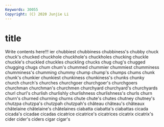 ```yaml
---
Keywords: 30055
Copyright: (C) 2020 Junjie Li
---
```


# title

Write contents here!!!
ier 
chubbiest 
chubbiness 
chubbiness's 
chubby 
chuck 
chuck's
chucked 
chuckhole 
chuckhole's 
chuckholes 
chucking 
chuckle 
chuckle's 
chuckled 
chuckles 
chuckling
chucks 
chug 
chug's 
chugged 
chugging 
chugs 
chum 
chum's 
chummed 
chummier
chummiest 
chumminess 
chumminess's 
chumming 
chummy 
chump 
chump's 
chumps 
chums 
chunk
chunk's 
chunkier 
chunkiest 
chunkiness 
chunkiness's 
chunks 
chunky 
church 
church's 
churches
churchgoer 
churchgoer's 
churchgoers 
churchman 
churchman's 
churchmen 
churchyard 
churchyard's 
churchyards 
churl
churl's 
churlish 
churlishly 
churlishness 
churlishness's 
churls 
churn 
churn's 
churned 
churning
churns 
chute 
chute's 
chutes 
chutney 
chutney's 
chutzpa 
chutzpa's 
chutzpah 
chutzpah's
château 
château's 
châteaux 
châtelaine 
châtelaine's 
châtelaines 
ciabatta 
ciabatta's 
ciabattas 
cicada
cicada's 
cicadae 
cicadas 
cicatrice 
cicatrice's 
cicatrices 
cicatrix 
cicatrix's 
cider 
cider's
ciders 
cigar 
cigar's 
